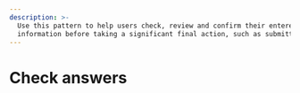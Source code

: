 ```yaml
---
description: >-
  Use this pattern to help users check, review and confirm their entered
  information before taking a significant final action, such as submitting.
---
```


# Check answers

